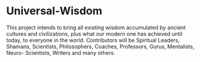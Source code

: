 # Universal-Wisdom
This project intends to bring all existing wisdom accumulated by ancient cultures and civilizations, plus what our modern one has achieved until today, to everyone in the world. Contributors will be Spiritual Leaders, Shamans, Scientists, Philosophers, Coaches, Professors, Gurus, Mentalists, Neuro- Scientists, Writers and many others.
